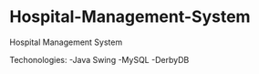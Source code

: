 # Hospital-Management-System
Hospital Management System

Techonologies:
-Java Swing
-MySQL 
-DerbyDB

